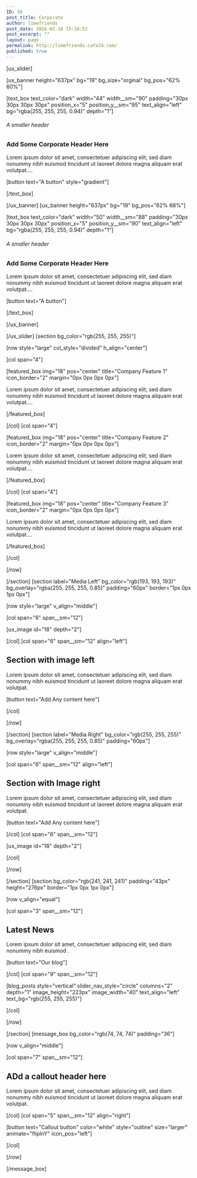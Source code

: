 ```yaml
---
ID: 56
post_title: Corporate
author: limefriends
post_date: 2016-02-18 15:10:52
post_excerpt: ""
layout: page
permalink: http://limefriends.cafe24.com/
published: true
---
```

[ux_slider]

[ux_banner height="637px" bg="19" bg_size="orginal" bg_pos="62% 60%"]

[text_box text_color="dark" width="44" width__sm="90" padding="30px 30px 30px 30px" position_x="5" position_y__sm="95" text_align="left" bg="rgba(255, 255, 255, 0.94)" depth="1"]

<h6>A smaller header</h6>
<h3 class="uppercase">Add Some Corporate Header Here</h3>
<p>Lorem ipsum dolor sit amet, consectetuer adipiscing elit, sed diam nonummy nibh euismod tincidunt ut laoreet dolore magna aliquam erat volutpat....</p>
[button text="A button" style="gradient"]


[/text_box]

[/ux_banner]
[ux_banner height="637px" bg="19" bg_pos="62% 68%"]

[text_box text_color="dark" width="50" width__sm="88" padding="30px 30px 30px 30px" position_x="5" position_y__sm="90" text_align="left" bg="rgba(255, 255, 255, 0.94)" depth="1"]

<h6>A smaller header</h6>
<h3 class="uppercase">Add Some Corporate Header Here</h3>
<p>Lorem ipsum dolor sit amet, consectetuer adipiscing elit, sed diam nonummy nibh euismod tincidunt ut laoreet dolore magna aliquam erat volutpat....</p>
[button text="A button"]


[/text_box]

[/ux_banner]

[/ux_slider]
[section bg_color="rgb(255, 255, 255)"]

[row style="large" col_style="divided" h_align="center"]

[col span="4"]

[featured_box img="18" pos="center" title="Company Feature 1" icon_border="2" margin="0px 0px 0px 0px"]

<p>Lorem ipsum dolor sit amet, consectetuer adipiscing elit, sed diam nonummy nibh euismod tincidunt ut laoreet dolore magna aliquam erat volutpat....</p>

[/featured_box]

[/col]
[col span="4"]

[featured_box img="18" pos="center" title="Company Feature 2" icon_border="2" margin="0px 0px 0px 0px"]

<p>Lorem ipsum dolor sit amet, consectetuer adipiscing elit, sed diam nonummy nibh euismod tincidunt ut laoreet dolore magna aliquam erat volutpat....</p>

[/featured_box]

[/col]
[col span="4"]

[featured_box img="18" pos="center" title="Company Feature 3" icon_border="2" margin="0px 0px 0px 0px"]

<p>Lorem ipsum dolor sit amet, consectetuer adipiscing elit, sed diam nonummy nibh euismod tincidunt ut laoreet dolore magna aliquam erat volutpat....</p>

[/featured_box]

[/col]

[/row]

[/section]
[section label="Media Left" bg_color="rgb(193, 193, 193)" bg_overlay="rgba(255, 255, 255, 0.85)" padding="60px" border="1px 0px 1px 0px"]

[row style="large" v_align="middle"]

[col span="6" span__sm="12"]

[ux_image id="18" depth="2"]


[/col]
[col span="6" span__sm="12" align="left"]

<h2 class="uppercase">Section with image left</h2>
<p>Lorem ipsum dolor sit amet, consectetuer adipiscing elit, sed diam nonummy nibh euismod tincidunt ut laoreet dolore magna aliquam erat volutpat.</p>
[button text="Add Any content here"]


[/col]

[/row]

[/section]
[section label="Media Right" bg_color="rgb(255, 255, 255)" bg_overlay="rgba(255, 255, 255, 0.85)" padding="60px"]

[row style="large" v_align="middle"]

[col span="6" span__sm="12" align="left"]

<h2 class="uppercase">Section with Image right</h2>
<p>Lorem ipsum dolor sit amet, consectetuer adipiscing elit, sed diam nonummy nibh euismod tincidunt ut laoreet dolore magna aliquam erat volutpat.</p>
[button text="Add Any content here"]


[/col]
[col span="6" span__sm="12"]

[ux_image id="18" depth="2"]


[/col]

[/row]

[/section]
[section bg_color="rgb(241, 241, 241)" padding="43px" height="276px" border="1px 0px 1px 0px"]

[row v_align="equal"]

[col span="3" span__sm="12"]

<h2 class="uppercase">Latest News</h2>
<p>Lorem ipsum dolor sit amet, consectetuer adipiscing elit, sed diam nonummy nibh euismod .</p>
[button text="Our blog"]


[/col]
[col span="9" span__sm="12"]

[blog_posts style="vertical" slider_nav_style="circle" columns="2" depth="1" image_height="223px" image_width="40" text_align="left" text_bg="rgb(255, 255, 255)"]


[/col]

[/row]

[/section]
[message_box bg_color="rgb(74, 74, 74)" padding="36"]

[row v_align="middle"]

[col span="7" span__sm="12"]

<h2 class="uppercase">ADd a callout header here</h2>
<p>Lorem ipsum dolor sit amet, consectetuer adipiscing elit, sed diam nonummy nibh euismod tincidunt ut laoreet dolore magna aliquam erat volutpat.</p>

[/col]
[col span="5" span__sm="12" align="right"]

[button text="Callout button" color="white" style="outline" size="larger" animate="flipInY" icon_pos="left"]


[/col]

[/row]

[/message_box]